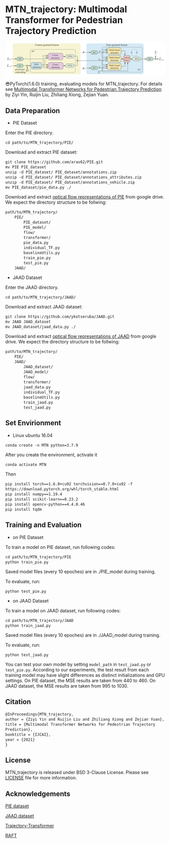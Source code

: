 **MTN_trajectory**: Multimodal Transformer for Pedestrian Trajectory Prediction
=======

![logo](https://github.com/ericyinyzy/MTN_trajectory/blob/main/logo/MTN.png)

😎PyTorch(1.6.0) training, evaluating models for MTN_trajectory.
For details see [Multimodal Transformer Networks for Pedestrian Trajectory Prediction](https://doi.org/10.24963/ijcai.2021/174) by Ziyi Yin, Ruijin Liu, Zhiliang Xiong, Zejian Yuan.

## Data Preparation
* PIE Dataset

Enter the PIE directory.

```
cd path/to/MTN_trajectory/PIE/
```

Download and extract PIE dataset:  
```
git clone https://github.com/aras62/PIE.git
mv PIE PIE_dataset
unzip -d PIE_dataset/ PIE_dataset/annotations.zip
unzip -d PIE_dataset/ PIE_dataset/annotations_attributes.zip
unzip -d PIE_dataset/ PIE_dataset/annotations_vehicle.zip
mv PIE_dataset/pie_data.py ./
```
Download and extract [optical flow representations of PIE](https://drive.google.com/file/d/1RhsaPAAm90L8pZLJIrzd1VRN4_z09_na/view?usp=sharing) from google drive. 
We expect the directory structure to be follwing: 
```
path/to/MTN_trajectory/
    PIE/
        PIE_dataset/
        PIE_model/
        flow/
        transformer/
        pie_data.py
        individual_TF.py
        baselineUtils.py
        train_pie.py
        test_pie.py
    JAAD/
```

* JAAD Dataset

Enter the JAAD directory.

```
cd path/to/MTN_trajectory/JAAD/
```

Download and extract JAAD dataset:  
```
git clone https://github.com/ykotseruba/JAAD.git
mv JAAD JAAD_dataset
mv JAAD_dataset/jaad_data.py ./
```
Download and extract [optical flow representations of JAAD](https://drive.google.com/file/d/1Zmf7H_mKlmnCmB-wn4X8EfFqMe3Z4w33/view?usp=sharing) from google drive. 
We expect the directory structure to be follwing: 
```
path/to/MTN_trajectory/
    PIE/
    JAAD/
        JAAD_dataset/
        JAAD_model/
        flow/
        transformer/
        jaad_data.py
        individual_TF.py
        baselineUtils.py
        train_jaad.py
        test_jaad.py
```

## Set Envirionment

* Linux ubuntu 16.04


```
conda create -n MTN python=3.7.9
```

After you create the environment, activate it

```
conda activate MTN 
```

Then

```
pip install torch==1.6.0+cu92 torchvision==0.7.0+cu92 -f https://download.pytorch.org/whl/torch_stable.html
pip install numpy==1.19.4
pip install scikit-learn==0.23.2
pip install opencv-python==4.4.0.46
pip install tqdm
```

## Training and Evaluation

* on PIE Dataset

To train a model on PIE dataset, run following codes:
```
cd path/to/MTN_trajectory/PIE
python train_pie.py
```
Saved model files (every 10 epoches) are in ./PIE_model during training.

To evaluate, run:
```
python test_pie.py
```
* on JAAD Dataset

To train a model on JAAD dataset, run following codes:
```
cd path/to/MTN_trajectory/JAAD
python train_jaad.py
```
Saved model files (every 10 epoches) are in ./JAAD_model during training.

To evaluate, run:
```
python test_jaad.py
```
You can test your own model by setting `model_path` in `test_jaad.py` or `test_pie.py`. According to our experiments, the test result from each training model may have slight differences as distinct initializations and GPU settings. 
On PIE dataset, the MSE results are taken from 440 to 460. 
On JAAD dataset, the MSE results are taken from 995 to 1030.

## Citation
```
@InProceedings{MTN_trajectory,
author = {Ziyi Yin and Ruijin Liu and Zhiliang Xiong and Zejian Yuan},
title = {Multimodal Transformer Networks for Pedestrian Trajectory Prediction},
booktitle = {IJCAI},
year = {2021}
}
```
## License
MTN_trajectory is released under BSD 3-Clause License. Please see [LICENSE](LICENSE) file for more information.


## Acknowledgements

[PIE dataset](https://github.com/aras62/PIE)

[JAAD dataset](https://github.com/ykotseruba/JAAD)

[Trajectory-Transformer](https://github.com/FGiuliari/Trajectory-Transformer)

[RAFT](https://github.com/princeton-vl/RAFT)
